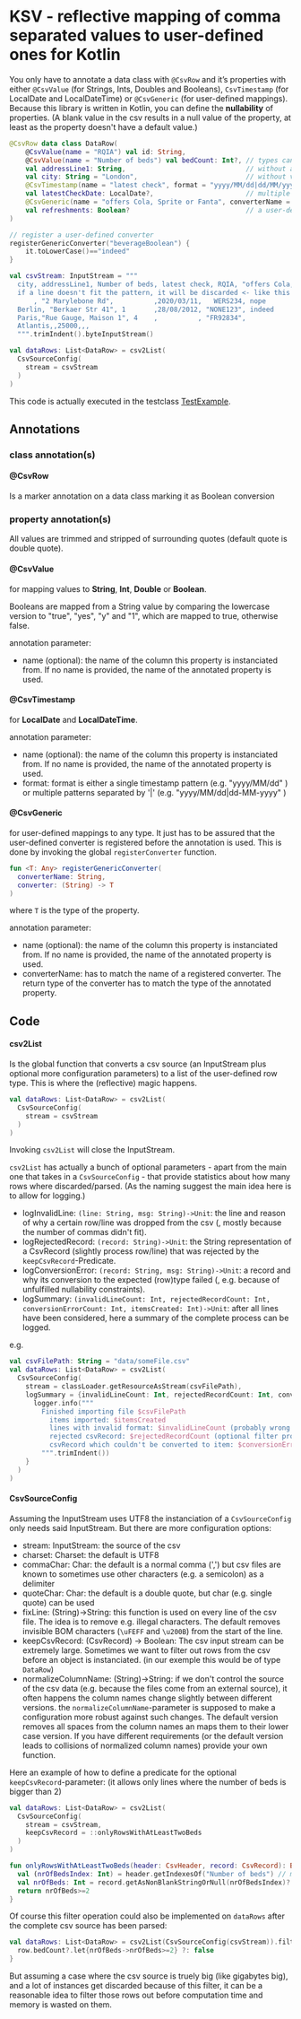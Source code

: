 # KSV - reflective mapping of comma separated values to user-defined ones for Kotlin

You only have to annotate a data class with `@CsvRow` and it’s properties with either 
`@CsvValue` (for Strings, Ints, Doubles and Booleans), `CsvTimestamp` (for LocalDate and LocalDateTime) or `@CsvGeneric` (for user-defined mappings).
Because this library is written in Kotlin, you can define the **nullability** of properties.
(A blank value in the csv results in a null value of the property,
 at least as the property doesn't have a default value.)

```kotlin
@CsvRow data class DataRow(
    @CsvValue(name = "RQIA") val id: String,
    @CsvValue(name = "Number of beds") val bedCount: Int?, // types can be nullable
    val addressLine1: String,                              // without annotation it's assumed the the column name is the the property name
    val city: String = "London",                           // without value in the csv file the Kotlin default value is used
    @CsvTimestamp(name = "latest check", format = "yyyy/MM/dd|dd/MM/yyyy")  
    val latestCheckDate: LocalDate?,                       // multiple formats can be provided seperated by '|'
    @CsvGeneric(name = "offers Cola, Sprite or Fanta", converterName = "beverageBoolean")
    val refreshments: Boolean?                             // a user-defined converter can be used
)

// register a user-defined converter
registerGenericConverter("beverageBoolean") {
    it.toLowerCase()=="indeed"
}

val csvStream: InputStream = """
  city, addressLine1, Number of beds, latest check, RQIA, "offers Cola, Sprite or Fanta"
  if a line doesn't fit the pattern, it will be discarded <- like this line, the next line is fine because city and Number of beds are nullable
      , "2 Marylebone Rd",          ,2020/03/11,   WERS234, nope
  Berlin, "Berkaer Str 41", 1       ,28/08/2012, "NONE123", indeed
  Paris,"Rue Gauge, Maison 1", 4    ,          , "FR92834",
  Atlantis,,25000,,,
  """.trimIndent().byteInputStream()

val dataRows: List<DataRow> = csv2List(
  CsvSourceConfig(
    stream = csvStream 
  )    
)
```
This code is actually executed in the testclass [TestExample](https://github.com/whichdigital/ksv/blob/master/src/test/kotlin/uk/co/whichdigital/ksv/test_example.kt).

## Annotations

### class annotation(s)

#### @CsvRow
Is a marker annotation on a data class marking it as 
Boolean conversion


### property annotation(s)

All values are trimmed and stripped of surrounding quotes (default quote is double quote).

#### @CsvValue
for mapping values to **String**, **Int**, **Double** or **Boolean**.
 
Booleans are mapped from a String value by comparing the lowercase version to
"true", "yes", "y" and "1", which are mapped to true, otherwise false.

annotation parameter:
* name (optional): the name of the column this property is instanciated from. If no name is provided, the name of the annotated property is used.

#### @CsvTimestamp
for **LocalDate** and **LocalDateTime**.

annotation parameter:
* name (optional): the name of the column this property is instanciated from. If no name is provided, the name of the annotated property is used.
* format: format is either a single timestamp pattern (e.g. "yyyy/MM/dd" ) or multiple patterns separated by '|' (e.g. "yyyy/MM/dd|dd-MM-yyyy" )

#### @CsvGeneric
for user-defined mappings to any type. It just has to be assured that the user-defined converter
is registered before the annotation is used. This is done by invoking the global `registerConverter` function.
```kotlin
fun <T: Any> registerGenericConverter(
  converterName: String,
  converter: (String) -> T
)
```
where `T` is the type of the property.

annotation parameter:
* name (optional): the name of the column this property is instanciated from. If no name is provided, the name of the annotated property is used.
* converterName: has to match the name of a registered converter. The return type of the converter has to match the type of the annotated property.

## Code

#### csv2List

Is the global function that converts a csv source (an InputStream plus optional more configuration parameters)
 to a list of the user-defined row type. This is where the (reflective) magic happens.
```kotlin
val dataRows: List<DataRow> = csv2List(
  CsvSourceConfig(
    stream = csvStream 
  )    
)
```
Invoking `csv2List` will close the InputStream.

`csv2List` has actually a bunch of optional parameters - apart from the main one that takes in a `CsvSourceConfig` -
that provide statistics about how many rows where discarded/parsed. (As the naming suggest the main idea here is to allow for logging.)

* logInvalidLine: `(line: String, msg: String)->Unit`: the line and reason of why a certain row/line was dropped from the csv (, mostly because the number of commas didn't fit).
* logRejectedRecord: `(record: String)->Unit`: the String representation of a CsvRecord (slightly process row/line) that was rejected by the `keepCsvRecord`-Predicate.
* logConversionError: `(record: String, msg: String)->Unit`: a record and why its conversion to the expected (row)type failed (, e.g. because of unfulfilled nullability constraints).
* logSummary: `(invalidLineCount: Int, rejectedRecordCount: Int, conversionErrorCount: Int, itemsCreated: Int)->Unit`: after all lines have been considered, here a summary of the complete process can be logged. 

e.g.
```kotlin
val csvFilePath: String = "data/someFile.csv"
val dataRows: List<DataRow> = csv2List(
  CsvSourceConfig(
    stream = classLoader.getResourceAsStream(csvFilePath),
    logSummary = {invalidLineCount: Int, rejectedRecordCount: Int, conversionErrorCount: Int, itemsCreated: Int ->
      logger.info("""
        Finished importing file $csvFilePath
          items imported: $itemsCreated
          lines with invalid format: $invalidLineCount (probably wrong amount of commas)
          rejected csvRecord: $rejectedRecordCount (optional filter provided)
          csvRecord which couldn't be converted to item: $conversionErrorCount
        """.trimIndent())
    }
  )    
)
```

#### CsvSourceConfig
Assuming the InputStream uses UTF8 the instanciation of a `CsvSourceConfig` only needs said InputStream.
But there are more configuration options:
* stream: InputStream: the source of the csv
* charset: Charset: the default is UTF8
* commaChar: Char: the default is a normal comma (',') but csv files are known to sometimes use other characters (e.g. a semicolon) as a delimiter
* quoteChar: Char: the default is a double quote, but char (e.g. single quote) can be used
* fixLine: (String)->String: this function is used on every line of the csv file. The idea is to remove e.g. illegal characters. The default removes invisible BOM characters (`\uFEFF` and `\u200B`) from the start of the line.
* keepCsvRecord: (CsvRecord) -> Boolean: The csv input stream can be extremely large. Sometimes we want to filter out rows from the csv before an object is instanciated. (in our exemple this would be of type `DataRow`)
* normalizeColumnName: (String)->String: if we don't control the source of the csv data (e.g. because the files come from an external source),
 it often happens the column names change slightly between different versions. the `normalizeColumnName`-parameter is supposed to make
 a configuration more robust against such changes. The default version removes all spaces from the column names an maps them to their lower case version.
 If you have different requirements (or the default version leads to collisions of normalized column names) provide your own function.

Here an example of how to define a predicate for the optional `keepCsvRecord`-parameter: (it allows only lines where the number of beds is bigger than 2)
```kotlin
val dataRows: List<DataRow> = csv2List(
  CsvSourceConfig(
    stream = csvStream,
    keepCsvRecord = ::onlyRowsWithAtLeastTwoBeds 
  )    
)

fun onlyRowsWithAtLeastTwoBeds(header: CsvHeader, record: CsvRecord): Boolean {
  val (nrOfBedsIndex: Int) = header.getIndexesOf("Number of beds") // more than one index can be queried at the same time which is why the result has to be destructed
  val nrOfBeds: Int = record.getAsNonBlankStringOrNull(nrOfBedsIndex)?.toIntOrNull() ?: 0
  return nrOfBeds>=2
}
```
Of course this filter operation could also be implemented on  `dataRows` after the complete csv source has been parsed:
```kotlin
val dataRows: List<DataRow> = csv2List(CsvSourceConfig(csvStream)).filter {row ->
  row.bedCount?.let{nrOfBeds->nrOfBeds>=2} ?: false
}
```
But assuming a case where the csv source is truely big (like gigabytes big),
and a lot of instances get discarded because of this filter,
it can be a reasonable idea to filter those rows out before computation time and memory is wasted on them.

